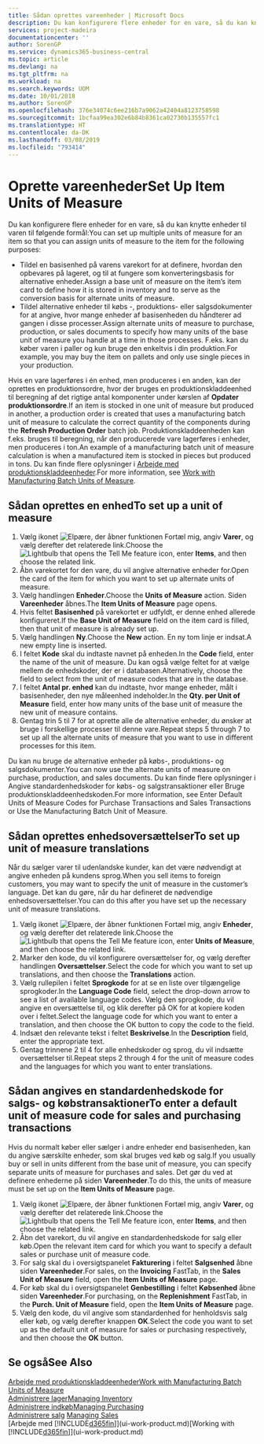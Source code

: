 ```yaml
---
title: Sådan oprettes vareenheder | Microsoft Docs
description: Du kan konfigurere flere enheder for en vare, så du kan knytte enheder til varen.
services: project-madeira
documentationcenter: ''
author: SorenGP
ms.service: dynamics365-business-central
ms.topic: article
ms.devlang: na
ms.tgt_pltfrm: na
ms.workload: na
ms.search.keywords: UOM
ms.date: 10/01/2018
ms.author: SorenGP
ms.openlocfilehash: 376e34074c6ee216b7a9062a42404a8123758598
ms.sourcegitcommit: 1bcfaa99ea302e6b84b8361ca02730b135557fc1
ms.translationtype: HT
ms.contentlocale: da-DK
ms.lasthandoff: 03/08/2019
ms.locfileid: "793414"
---
```

# <a name="set-up-item-units-of-measure"></a><span data-ttu-id="cae71-103">Oprette vareenheder</span><span class="sxs-lookup"><span data-stu-id="cae71-103">Set Up Item Units of Measure</span></span>
<span data-ttu-id="cae71-104">Du kan konfigurere flere enheder for en vare, så du kan knytte enheder til varen til følgende formål:</span><span class="sxs-lookup"><span data-stu-id="cae71-104">You can set up multiple units of measure for an item so that you can assign units of measure to the item for the following purposes:</span></span>

- <span data-ttu-id="cae71-105">Tildel en basisenhed på varens varekort for at definere, hvordan den opbevares på lageret, og til at fungere som konverteringsbasis for alternative enheder.</span><span class="sxs-lookup"><span data-stu-id="cae71-105">Assign a base unit of measure on the item’s item card to define how it is stored in inventory and to serve as the conversion basis for alternate units of measure.</span></span>
- <span data-ttu-id="cae71-106">Tildel alternative enheder til købs -, produktions- eller salgsdokumenter for at angive, hvor mange enheder af basisenheden du håndterer ad gangen i disse processer.</span><span class="sxs-lookup"><span data-stu-id="cae71-106">Assign alternate units of measure to purchase, production, or sales documents to specify how many units of the base unit of measure you handle at a time in those processes.</span></span> <span data-ttu-id="cae71-107">F.eks. kan du køber varen i paller og kun bruge den enkeltvis i din produktion.</span><span class="sxs-lookup"><span data-stu-id="cae71-107">For example, you may buy the item on pallets and only use single pieces in your production.</span></span>

<span data-ttu-id="cae71-108">Hvis en vare lagerføres i én enhed, men produceres i en anden, kan der oprettes en produktionsordre, hvor der bruges en produktionskladdeenhed til beregning af det rigtige antal komponenter under kørslen af **Opdater produktionsordre**.</span><span class="sxs-lookup"><span data-stu-id="cae71-108">If an item is stocked in one unit of measure but produced in another, a production order is created that uses a manufacturing batch unit of measure to calculate the correct quantity of the components during the **Refresh Production Order** batch job.</span></span> <span data-ttu-id="cae71-109">Produktionskladdeenheden kan f.eks. bruges til beregning, når den producerede vare lagerføres i enheder, men produceres i ton.</span><span class="sxs-lookup"><span data-stu-id="cae71-109">An example of a manufacturing batch unit of measure calculation is when a manufactured item is stocked in pieces but produced in tons.</span></span> <span data-ttu-id="cae71-110">Du kan finde flere oplysninger i [Arbejde med produktionskladdeenheder](production-how-to-use-the-manufacturing-batch-unit-of-measure.md).</span><span class="sxs-lookup"><span data-stu-id="cae71-110">For more information, see [Work with Manufacturing Batch Units of Measure](production-how-to-use-the-manufacturing-batch-unit-of-measure.md).</span></span>

## <a name="to-set-up-a-unit-of-measure"></a><span data-ttu-id="cae71-111">Sådan oprettes en enhed</span><span class="sxs-lookup"><span data-stu-id="cae71-111">To set up a unit of measure</span></span>
1. <span data-ttu-id="cae71-112">Vælg ikonet ![Elpære, der åbner funktionen Fortæl mig](media/ui-search/search_small.png "Fortæl mig, hvad du vil foretage dig"), angiv **Varer**, og vælg derefter det relaterede link.</span><span class="sxs-lookup"><span data-stu-id="cae71-112">Choose the ![Lightbulb that opens the Tell Me feature](media/ui-search/search_small.png "Tell me what you want to do") icon, enter **Items**, and then choose the related link.</span></span>
2. <span data-ttu-id="cae71-113">Åbn varekortet for den vare, du vil angive alternative enheder for.</span><span class="sxs-lookup"><span data-stu-id="cae71-113">Open the card of the item for which you want to set up alternate units of measure.</span></span>
3. <span data-ttu-id="cae71-114">Vælg handlingen **Enheder**.</span><span class="sxs-lookup"><span data-stu-id="cae71-114">Choose the **Units of Measure** action.</span></span> <span data-ttu-id="cae71-115">Siden **Vareenheder** åbnes.</span><span class="sxs-lookup"><span data-stu-id="cae71-115">The **Item Units of Measure** page opens.</span></span>
4. <span data-ttu-id="cae71-116">Hvis feltet **Basisenhed** på varekortet er udfyldt, er denne enhed allerede konfigureret.</span><span class="sxs-lookup"><span data-stu-id="cae71-116">If the **Base Unit of Measure** field on the item card is filled, then that unit of measure is already set up.</span></span>
5. <span data-ttu-id="cae71-117">Vælg handlingen **Ny**.</span><span class="sxs-lookup"><span data-stu-id="cae71-117">Choose the **New** action.</span></span> <span data-ttu-id="cae71-118">En ny tom linje er indsat.</span><span class="sxs-lookup"><span data-stu-id="cae71-118">A new empty line is inserted.</span></span>
6. <span data-ttu-id="cae71-119">I feltet **Kode** skal du indtaste navnet på enheden.</span><span class="sxs-lookup"><span data-stu-id="cae71-119">In the **Code** field, enter the name of the unit of measure.</span></span> <span data-ttu-id="cae71-120">Du kan også vælge feltet for at vælge mellem de enhedskoder, der er i databasen.</span><span class="sxs-lookup"><span data-stu-id="cae71-120">Alternatively, choose the field to select from the unit of measure codes that are in the database.</span></span>
7. <span data-ttu-id="cae71-121">I feltet **Antal pr. enhed** kan du indtaste, hvor mange enheder, målt i basisenheder, den nye måleenhed indeholder.</span><span class="sxs-lookup"><span data-stu-id="cae71-121">In the **Qty. per Unit of Measure** field, enter how many units of the base unit of measure the new unit of measure contains.</span></span>
8. <span data-ttu-id="cae71-122">Gentag trin 5 til 7 for at oprette alle de alternative enheder, du ønsker at bruge i forskellige processer til denne vare.</span><span class="sxs-lookup"><span data-stu-id="cae71-122">Repeat steps 5 through 7 to set up all the alternate units of measure that you want to use in different processes for this item.</span></span>

<span data-ttu-id="cae71-123">Du kan nu bruge de alternative enheder på købs-, produktions- og salgsdokumenter.</span><span class="sxs-lookup"><span data-stu-id="cae71-123">You can now use the alternate units of measure on purchase, production, and sales documents.</span></span> <span data-ttu-id="cae71-124">Du kan finde flere oplysninger i Angive standardenhedskoder for købs- og salgstransaktioner eller Bruge produktionskladdeenhedskoden.</span><span class="sxs-lookup"><span data-stu-id="cae71-124">For more information, see Enter Default Units of Measure Codes for Purchase Transactions and Sales Transactions or Use the Manufacturing Batch Unit of Measure.</span></span>

## <a name="to-set-up-unit-of-measure-translations"></a><span data-ttu-id="cae71-125">Sådan oprettes enhedsoversættelser</span><span class="sxs-lookup"><span data-stu-id="cae71-125">To set up unit of measure translations</span></span>
<span data-ttu-id="cae71-126">Når du sælger varer til udenlandske kunder, kan det være nødvendigt at angive enheden på kundens sprog.</span><span class="sxs-lookup"><span data-stu-id="cae71-126">When you sell items to foreign customers, you may want to specify the unit of measure in the customer’s language.</span></span> <span data-ttu-id="cae71-127">Det kan du gøre, når du har defineret de nødvendige enhedsoversættelser.</span><span class="sxs-lookup"><span data-stu-id="cae71-127">You can do this after you have set up the necessary unit of measure translations.</span></span>

1. <span data-ttu-id="cae71-128">Vælg ikonet ![Elpære, der åbner funktionen Fortæl mig](media/ui-search/search_small.png "Fortæl mig, hvad du vil foretage dig"), angiv **Enheder**, og vælg derefter det relaterede link.</span><span class="sxs-lookup"><span data-stu-id="cae71-128">Choose the ![Lightbulb that opens the Tell Me feature](media/ui-search/search_small.png "Tell me what you want to do") icon, enter **Units of Measure**, and then choose the related link.</span></span>
2. <span data-ttu-id="cae71-129">Marker den kode, du vil konfigurere oversættelser for, og vælg derefter handlingen **Oversættelser**.</span><span class="sxs-lookup"><span data-stu-id="cae71-129">Select the code for which you want to set up translations, and then choose the **Translations** action.</span></span>
3. <span data-ttu-id="cae71-130">Vælg rullepilen i feltet **Sprogkode** for at se en liste over tilgængelige sprogkoder.</span><span class="sxs-lookup"><span data-stu-id="cae71-130">In the **Language Code** field, select the drop-down arrow to see a list of available language codes.</span></span> <span data-ttu-id="cae71-131">Vælg den sprogkode, du vil angive en oversættelse til, og klik derefter på OK for at kopiere koden over i feltet.</span><span class="sxs-lookup"><span data-stu-id="cae71-131">Select the language code for which you want to enter a translation, and then choose the OK button to copy the code to the field.</span></span>
4. <span data-ttu-id="cae71-132">Indsæt den relevante tekst i feltet **Beskrivelse**.</span><span class="sxs-lookup"><span data-stu-id="cae71-132">In the **Description** field, enter the appropriate text.</span></span>
5. <span data-ttu-id="cae71-133">Gentag trinnene 2 til 4 for alle enhedskoder og sprog, du vil indsætte oversættelser til.</span><span class="sxs-lookup"><span data-stu-id="cae71-133">Repeat steps 2 through 4 for the unit of measure codes and the languages for which you want to enter translations.</span></span>

## <a name="to-enter-a-default-unit-of-measure-code-for-sales-and-purchasing-transactions"></a><span data-ttu-id="cae71-134">Sådan angives en standardenhedskode for salgs- og købstransaktioner</span><span class="sxs-lookup"><span data-stu-id="cae71-134">To enter a default unit of measure code for sales and purchasing transactions</span></span>
<span data-ttu-id="cae71-135">Hvis du normalt køber eller sælger i andre enheder end basisenheden, kan du angive særskilte enheder, som skal bruges ved køb og salg.</span><span class="sxs-lookup"><span data-stu-id="cae71-135">If you usually buy or sell in units different from the base unit of measure, you can specify separate units of measure for purchases and sales.</span></span> <span data-ttu-id="cae71-136">Det gør du ved at definere enhederne på siden **Vareenheder**.</span><span class="sxs-lookup"><span data-stu-id="cae71-136">To do this, the units of measure must be set up on the **Item Units of Measure** page.</span></span>

1. <span data-ttu-id="cae71-137">Vælg ikonet ![Elpære, der åbner funktionen Fortæl mig](media/ui-search/search_small.png "Fortæl mig, hvad du vil foretage dig"), angiv **Varer**, og vælg derefter det relaterede link.</span><span class="sxs-lookup"><span data-stu-id="cae71-137">Choose the ![Lightbulb that opens the Tell Me feature](media/ui-search/search_small.png "Tell me what you want to do") icon, enter **Items**, and then choose the related link.</span></span>
2. <span data-ttu-id="cae71-138">Åbn det varekort, du vil angive en standardenhedskode for salg eller køb.</span><span class="sxs-lookup"><span data-stu-id="cae71-138">Open the relevant item card for which you want to specify a default sales or purchase unit of measure code.</span></span>
3. <span data-ttu-id="cae71-139">For salg skal du i oversigtspanelet **Fakturering** i feltet **Salgsenhed** åbne siden **Vareenheder**.</span><span class="sxs-lookup"><span data-stu-id="cae71-139">For sales, on the **Invoicing** FastTab, in the **Sales Unit of Measure** field, open the **Item Units of Measure** page.</span></span>
4. <span data-ttu-id="cae71-140">For køb skal du i oversigtspanelet **Genbestilling** i feltet **Købsenhed** åbne siden **Vareenheder**.</span><span class="sxs-lookup"><span data-stu-id="cae71-140">For purchasing, on the **Replenishment** FastTab, in the **Purch. Unit of Measure** field, open the **Item Units of Measure** page.</span></span>
5. <span data-ttu-id="cae71-141">Vælg den kode, du vil angive som standardenhed for henholdsvis salg eller køb, og vælg derefter knappen **OK**.</span><span class="sxs-lookup"><span data-stu-id="cae71-141">Select the code you want to set up as the default unit of measure for sales or purchasing respectively, and then choose the **OK** button.</span></span>

## <a name="see-also"></a><span data-ttu-id="cae71-142">Se også</span><span class="sxs-lookup"><span data-stu-id="cae71-142">See Also</span></span>
[<span data-ttu-id="cae71-143">Arbejde med produktionskladdeenheder</span><span class="sxs-lookup"><span data-stu-id="cae71-143">Work with Manufacturing Batch Units of Measure</span></span>](production-how-to-use-the-manufacturing-batch-unit-of-measure.md)  
[<span data-ttu-id="cae71-144">Administrere lager</span><span class="sxs-lookup"><span data-stu-id="cae71-144">Managing Inventory</span></span>](inventory-manage-inventory.md)  
[<span data-ttu-id="cae71-145">Administrere indkøb</span><span class="sxs-lookup"><span data-stu-id="cae71-145">Managing Purchasing</span></span>](purchasing-manage-purchasing.md)  
<span data-ttu-id="cae71-146">[Administrere salg](sales-manage-sales.md)  </span><span class="sxs-lookup"><span data-stu-id="cae71-146">[Managing Sales](sales-manage-sales.md)  </span></span>  
<span data-ttu-id="cae71-147">[Arbejde med [!INCLUDE[d365fin](includes/d365fin_md.md)]](ui-work-product.md)</span><span class="sxs-lookup"><span data-stu-id="cae71-147">[Working with [!INCLUDE[d365fin](includes/d365fin_md.md)]](ui-work-product.md)</span></span>
